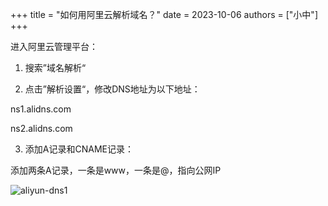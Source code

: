 +++
title = "如何用阿里云解析域名？"
date = 2023-10-06
authors = ["小中"]
+++

进入阿里云管理平台：

1. 搜索”域名解析“

2. 点击”解析设置“，修改DNS地址为以下地址：

ns1.alidns.com

ns2.alidns.com

3. 添加A记录和CNAME记录：

添加两条A记录，一条是www，一条是@，指向公网IP

![aliyun-dns1](https://linxz-aliyun.oss-cn-shenzhen.aliyuncs.com/images/aliyun-dns1.png)
